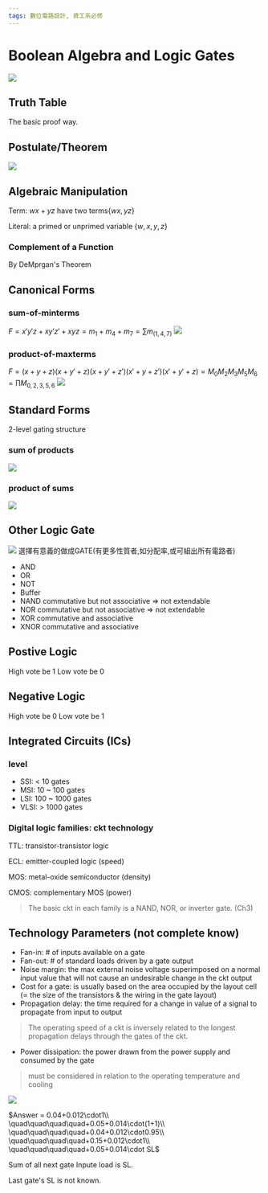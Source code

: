 ```yaml
---
tags: 數位電路設計, 資工系必修
---
```

# Boolean Algebra and Logic Gates
![](https://imgur.com/k29buVu.jpg)
## Truth Table
The basic proof way.

## Postulate/Theorem
![](https://imgur.com/gU0lRbB.jpg)

## Algebraic Manipulation
Term: $wx+yz$ have two terms$\{wx, yz\}$

Literal: a primed or unprimed variable $\{w,x,y,z\}$

### Complement of a Function
By DeMprgan's Theorem

## Canonical Forms
### sum-of-minterms
$F=x'y'z+xy'z'+xyz = m_1+m_4+m_7=\sum{m_{(1,4,7)}}$
![](https://imgur.com/FBRHo8O.jpg)

### product-of-maxterms
$F=(x+y+z)(x+y'+z)(x+y'+z')(x'+y+z')(x'+y'+z)=M_0M_2M_3M_5M_6=\prod{M_{0,2,3,5,6}}$
![](https://imgur.com/fUyN1mH.jpg)

## Standard Forms
2-level gating structure
### sum of products
![](https://imgur.com/koDqSjD.jpg)
### product of sums
![](https://imgur.com/pDyhbCi.jpg)

## Other Logic Gate
![](https://imgur.com/7Xu5OVA.jpg)
選擇有意義的做成GATE(有更多性質者,如分配率,或可組出所有電路者)
- AND
- OR
- NOT
- Buffer
- NAND
commutative but not associative ⇒ not extendable
- NOR
commutative but not associative ⇒ not extendable
- XOR
commutative and associative
- XNOR
commutative and associative

## Postive Logic
High vote be 1
Low vote be 0
## Negative Logic
High vote be 0
Low vote be 1

## Integrated Circuits (ICs)
### level
- SSI: < 10 gates
- MSI: 10 ~ 100 gates
- LSI: 100 ~ 1000 gates
- VLSI: > 1000 gates
### Digital logic families: ckt technology
TTL: transistor-transistor logic

ECL: emitter-coupled logic (speed)

MOS: metal-oxide semiconductor (density)

CMOS: complementary MOS (power)
> The basic ckt in each family is a NAND, NOR, or inverter gate. (Ch3)

## Technology Parameters (not complete know)
- Fan-in: # of inputs available on a gate
- Fan-out: # of standard loads driven by a gate output
- Noise margin: the max external noise voltage superimposed on a normal input value that will not cause an undesirable change in the ckt output
- Cost for a gate: is usually based on the area occupied by the layout cell (∝ the size of the transistors & the wiring in the gate layout)
- Propagation delay: the time required for a change in value of a signal to propagate from input to output
> The operating speed of a ckt is inversely related to the longest propagation delays through the gates of the ckt.
- Power dissipation: the power drawn from the power supply and consumed by the gate
> must be considered in relation to the operating temperature and cooling

![](https://i.imgur.com/YeCKE7h.png)

$Answer = 0.04+0.012\cdot1\\
\quad\quad\quad\quad+0.05+0.014\cdot(1+1)\\
\quad\quad\quad\quad+0.04+0.012\cdot0.95\\
\quad\quad\quad\quad+0.15+0.012\cdot1\\
\quad\quad\quad\quad+0.05+0.014\cdot SL$

Sum of all next gate Inpute load is SL.

Last gate's SL is not known.
